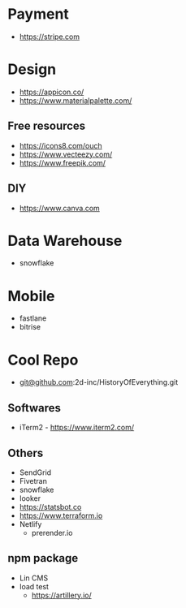 # Payment
- https://stripe.com

# Design
- https://appicon.co/
- https://www.materialpalette.com/

## Free resources
- https://icons8.com/ouch
- https://www.vecteezy.com/
- https://www.freepik.com/

## DIY
- https://www.canva.com

# Data Warehouse
- snowflake

# Mobile
- fastlane
- bitrise

# Cool Repo
- git@github.com:2d-inc/HistoryOfEverything.git

## Softwares
- iTerm2 - https://www.iterm2.com/

## Others
- SendGrid
- Fivetran
- snowflake
- looker
- https://statsbot.co
- https://www.terraform.io
- Netlify
  - prerender.io

## npm package
- Lin CMS
- load test
  - https://artillery.io/
